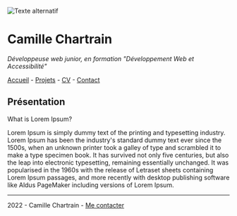 ![Texte alternatif](https://fastly.picsum.photos/id/93/2000/1334.jpg?hmac=HdhcVTbAYkFCXsu1qBRWeEPiy05Qjc3LbnMWJlfEFjo)
# Camille Chartrain
*Développeuse web junior, en formation "Développement Web et Accessibilité"*

[Accueil](https://www.example.com) - [Projets](https://github.com/Camille-Chartrain/S01E11-Atelier-Recap-exo-Camille-Chartrain) - [CV](https://www.example.com) -  [Contact](https://www.example.com)

## Présentation

What is Lorem Ipsum?

Lorem Ipsum is simply dummy text of the printing and typesetting industry. Lorem Ipsum has been the industry's standard dummy text ever since the 1500s, when an unknown printer took a galley of type and scrambled it to make a type specimen book. It has survived not only five centuries, but also the leap into electronic typesetting, remaining essentially unchanged. It was popularised in the 1960s with the release of Letraset sheets containing Lorem Ipsum passages, and more recently with desktop publishing software like Aldus PageMaker including versions of Lorem Ipsum.
***

2022 - Camille Chartrain -  [Me contacter](https://www.example.com) 
